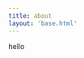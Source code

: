 ```yaml
---
title: about
layout: 'base.html'
---
```


hello

<!-- {%- if mars %} {% include "mars.html" %} {%- endif %} -->
